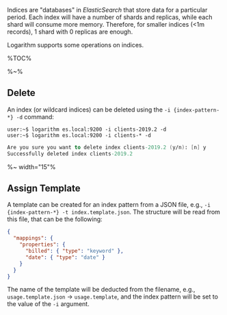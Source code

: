 Indices are "databases" in _ElasticSearch_ that store data for a particular period. Each index will have a number of shards and replicas, while each shard will consume more memory. Therefore, for smaller indices (<1m records), 1 shard with 0 replicas are enough.

Logarithm supports some operations on indices.

%TOC%

%~%

## Delete

An index (or wildcard indices) can be deleted using the `-i {index-pattern-*} -d` command:

```console
user:~$ logarithm es.local:9200 -i clients-2019.2 -d
user:~$ logarithm es.local:9200 -i clients-* -d
```

```fs
Are you sure you want to delete index clients-2019.2 (y/n): [n] y
Successfully deleted index clients-2019.2
```

%~ width="15"%

## Assign Template

A template can be created for an index pattern from a JSON file, e.g., `-i {index-pattern-*} -t index.template.json`. The structure will be read from this file, that can be the following:

```json
{
  "mappings": {
    "properties": {
      "billed": { "type": "keyword" },
      "date": { "type": "date" }
    }
  }
}
```

The name of the template will be deducted from the filename, e.g., `usage.template.json` -> `usage.template`, and the index pattern will be set to the value of the `-i` argument.